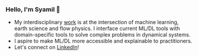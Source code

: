### Hello, I'm Syamil 👋

- My interdisciplinary [work](https://scholar.google.com/citations?user=mQUFzL8AAAAJ&hl=en) is at the intersection of machine learning, earth science and flow physics. I interface current ML/DL tools with domain-specific tools to solve complex problems in dynamical systems. 
- I aspire to make ML/DL more accessible and explainable to practitioners. 
- Let's connect on <a href="https://www.linkedin.com/in/rsyamil/">LinkedIn</a>!
